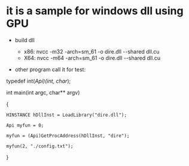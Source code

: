 
it is a sample for windows dll using GPU
====

* build dll
  * x86:  nvcc -m32 -arch=sm_61 -o dire.dll --shared dll.cu
  * X64:  nvcc -m64 -arch=sm_61 -o dire.dll --shared dll.cu
  
* other program  call it for test:

typedef int(*Api)(int, char*);

int main(int argc, char** argv)

{

	HINSTANCE hDllInst = LoadLibrary("dire.dll");
	
	Api myfun = 0;
	
	myfun = (Api)GetProcAddress(hDllInst, "dire");
	
	myfun(2, "./config.txt");
	
}
